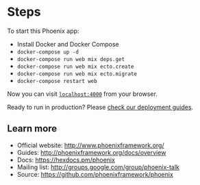 # Steps

To start this Phoenix app:

  * Install Docker and Docker Compose
  * `docker-compose up -d`
  * `docker-compose run web mix deps.get`
  * `docker-compose run web mix ecto.create`
  * `docker-compose run web mix ecto.migrate`
  * `docker-compose restart web`

Now you can visit [`localhost:4000`](http://localhost:4000) from your browser.

Ready to run in production? Please [check our deployment guides](http://www.phoenixframework.org/docs/deployment).

## Learn more

  * Official website: http://www.phoenixframework.org/
  * Guides: http://phoenixframework.org/docs/overview
  * Docs: https://hexdocs.pm/phoenix
  * Mailing list: http://groups.google.com/group/phoenix-talk
  * Source: https://github.com/phoenixframework/phoenix

